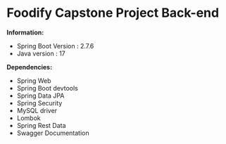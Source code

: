 # Foodify Capstone Project Back-end

**Information:**
- Spring Boot Version : 2.7.6
- Java version : 17

**Dependencies:**
- Spring Web
- Spring Boot devtools
- Spring Data JPA
- Spring Security
- MySQL driver
- Lombok
- Spring Rest Data
- Swagger Documentation
